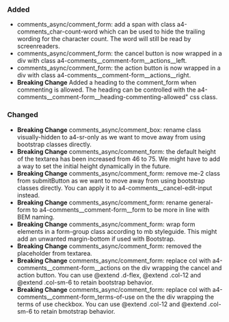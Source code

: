 ### Added

- comments_async/comment_form: add a span with class
  a4-comments_char-count-word which can be used to hide the trailing wording for the character count. The word will still be read by screenreaders.
- comments_async/comment_form: the cancel button is now wrapped in a div with class a4-comments__comment-form__actions__left.
- comments_async/comment_form: the action button is now wrapped in a div with class a4-comments__comment-form__actions__right.
- **Breaking Change** Added a heading to the comment_form when commenting is
  allowed. The heading can be controlled with the a4-comments__comment-form__heading-commenting-allowed" css class.
### Changed

- **Breaking Change** comments_async/comment_box: rename class visually-hidden to
  a4-sr-only as we want to move away from using bootstrap classes directly.
- **Breaking Change** comments_async/comment_form: the default height of the
  textarea has been increased from 46 to 75. We might have to add a way to set
  the initial height dynamically in the future.
- **Breaking Change** comments_async/comment_form: remove me-2 class from
  submitButton as we want to move away from using bootstrap classes directly.
  You can apply it to a4-comments__cancel-edit-input instead.
- **Breaking Change** comments_async/comment_form: rename general-form to
  a4-comments__comment-form__form to be more in line with BEM naming.
- **Breaking Change** comments_async/comment_form: wrap form elements in a form-group class according to
  mb styleguide. This might add an unwanted margin-bottom if used with
  Bootstrap.
- **Breaking Change** comments_async/comment_form: removed the placeholder from
  textarea.
- **Breaking Change** comments_async/comment_form: replace col with
  a4-comments__comment-form__actions on the div wrapping the cancel and action button. You
  can use @extend .d-flex, @extend .col-12 and @extend .col-sm-6 to retain
  bootstrap behavior.
- **Breaking Change** comments_async/comment_form: replace col with
  a4-comments__comment-form_terms-of-use on the the div wrapping the terms of
  use checkbox. You can use @extend .col-12 and @extend .col-sm-6 to retain
  bmotstrap behavior.
